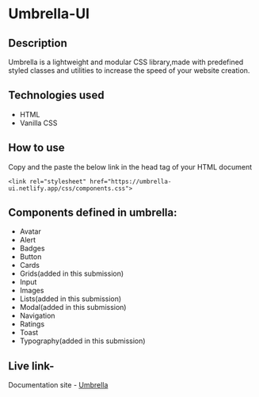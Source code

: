 
# Umbrella-UI

## Description
Umbrella is a lightweight and modular CSS library,made with predefined styled 
classes and utilities to increase the speed of your website creation.

## Technologies used
- HTML
- Vanilla CSS

## How to use
Copy and the paste the below link in the head tag of your HTML document

`<link rel="stylesheet" href="https://umbrella-ui.netlify.app/css/components.css">`

## Components defined in umbrella:
- Avatar
- Alert
- Badges
- Button
- Cards
- Grids(added in this submission)
- Input
- Images
- Lists(added in this submission)
- Modal(added in this submission)
- Navigation
- Ratings
- Toast
- Typography(added in this submission)

## Live link-
Documentation site - [Umbrella](https://umbrella-ui.netlify.app/)
